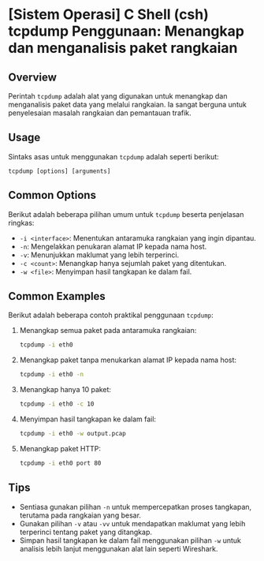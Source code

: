 # [Sistem Operasi] C Shell (csh) tcpdump Penggunaan: Menangkap dan menganalisis paket rangkaian

## Overview
Perintah `tcpdump` adalah alat yang digunakan untuk menangkap dan menganalisis paket data yang melalui rangkaian. Ia sangat berguna untuk penyelesaian masalah rangkaian dan pemantauan trafik.

## Usage
Sintaks asas untuk menggunakan `tcpdump` adalah seperti berikut:
```
tcpdump [options] [arguments]
```

## Common Options
Berikut adalah beberapa pilihan umum untuk `tcpdump` beserta penjelasan ringkas:

- `-i <interface>`: Menentukan antaramuka rangkaian yang ingin dipantau.
- `-n`: Mengelakkan penukaran alamat IP kepada nama host.
- `-v`: Menunjukkan maklumat yang lebih terperinci.
- `-c <count>`: Menangkap hanya sejumlah paket yang ditentukan.
- `-w <file>`: Menyimpan hasil tangkapan ke dalam fail.

## Common Examples
Berikut adalah beberapa contoh praktikal penggunaan `tcpdump`:

1. Menangkap semua paket pada antaramuka rangkaian:
   ```bash
   tcpdump -i eth0
   ```

2. Menangkap paket tanpa menukarkan alamat IP kepada nama host:
   ```bash
   tcpdump -i eth0 -n
   ```

3. Menangkap hanya 10 paket:
   ```bash
   tcpdump -i eth0 -c 10
   ```

4. Menyimpan hasil tangkapan ke dalam fail:
   ```bash
   tcpdump -i eth0 -w output.pcap
   ```

5. Menangkap paket HTTP:
   ```bash
   tcpdump -i eth0 port 80
   ```

## Tips
- Sentiasa gunakan pilihan `-n` untuk mempercepatkan proses tangkapan, terutama pada rangkaian yang besar.
- Gunakan pilihan `-v` atau `-vv` untuk mendapatkan maklumat yang lebih terperinci tentang paket yang ditangkap.
- Simpan hasil tangkapan ke dalam fail menggunakan pilihan `-w` untuk analisis lebih lanjut menggunakan alat lain seperti Wireshark.